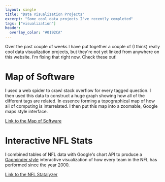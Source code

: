 ```yaml
---
layout: single
title: "Data Visualization Projects"
excerpt: "Some cool data projects I've recently completed"
tags: ["visualization"]
header:
  overlay_color: "#0192CA"
---
```


Over the past couple of weeks I have put together a couple of (I think) really cool data visualization projects, but they're not yet linked from anywhere on this website.  I'm fixing that right now.  Check these out!

# Map of Software

I used a web spider to crawl stack overflow for every tagged question.  I then used this data to construct a huge graph showing how all of the different tags are related.  In essence forming a topographical map of how all of computing is interrelated.  I then put this map into a zoomable, Google maps style interface.

[Link to the Map of Software](https://craigmbooth.com/projects/mapping-programming-languages/)

# Interactive NFL Stats

I combined tables of NFL data with Google's chart API to produce a [Gapminder style](https://www.gapminder.org/) interactive visualization of how every team in the NFL has performed since the year 2000.

[Link to the NFL Statalyzer](https://craigmbooth.com/projects/interactive-nfl-stats/)
